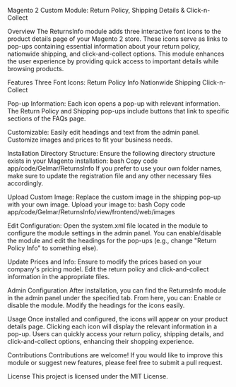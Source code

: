 Magento 2 Custom Module: Return Policy, Shipping Details & Click-n-Collect

Overview
The ReturnsInfo module adds three interactive font icons to the product details page of your Magento 2 store. These icons serve as links to pop-ups containing essential information about your return policy, nationwide shipping, and click-and-collect options. This module enhances the user experience by providing quick access to important details while browsing products.

Features
Three Font Icons:
Return Policy Info
Nationwide Shipping
Click-n-Collect

Pop-up Information:
Each icon opens a pop-up with relevant information.
The Return Policy and Shipping pop-ups include buttons that link to specific sections of the FAQs page.

Customizable:
Easily edit headings and text from the admin panel.
Customize images and prices to fit your business needs.

Installation
Directory Structure: Ensure the following directory structure exists in your Magento installation:
bash
Copy code
app/code/Gelmar/ReturnsInfo
If you prefer to use your own folder names, make sure to update the registration file and any other necessary files accordingly.

Upload Custom Image:
Replace the custom image in the shipping pop-up with your own image.
Upload your image to:
bash
Copy code
app/code/Gelmar/ReturnsInfo/view/frontend/web/images

Edit Configuration:
Open the system.xml file located in the module to configure the module settings in the admin panel.
You can enable/disable the module and edit the headings for the pop-ups (e.g., change "Return Policy Info" to something else).

Update Prices and Info:
Ensure to modify the prices based on your company's pricing model.
Edit the return policy and click-and-collect information in the appropriate files.

Admin Configuration
After installation, you can find the ReturnsInfo module in the admin panel under the specified tab. From here, you can:
Enable or disable the module.
Modify the headings for the icons easily.

Usage
Once installed and configured, the icons will appear on your product details page. Clicking each icon will display the relevant information in a pop-up. Users can quickly access your return policy, shipping details, and click-and-collect options, enhancing their shopping experience.

Contributions
Contributions are welcome! If you would like to improve this module or suggest new features, please feel free to submit a pull request.

License
This project is licensed under the MIT License.